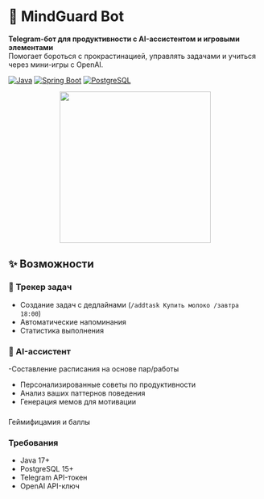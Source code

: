 # 🧠 MindGuard Bot

**Telegram-бот для продуктивности с AI-ассистентом и игровыми элементами**  
Помогает бороться с прокрастинацией, управлять задачами и учиться через мини-игры с OpenAI.

[![Java](https://img.shields.io/badge/Java-17%2B-blue)](https://java.com)
[![Spring Boot](https://img.shields.io/badge/Spring_Boot-3.2-green)](https://spring.io/projects/spring-boot)
[![PostgreSQL](https://img.shields.io/badge/PostgreSQL-15-purple)](https://postgresql.org)

<div align="center">
  <img src="https://media.giphy.com/media/L1R1tvI9svkIWwpVYr/giphy.gif" width="300">
</div>

## ✨ Возможности

### 🎯 Трекер задач
- Создание задач с дедлайнами (`/addtask Купить молоко /завтра 18:00`)
- Автоматические напоминания
- Статистика выполнения

### 🤖 AI-ассистент
-Составление расписания на основе пар/работы
- Персонализированные советы по продуктивности
- Анализ ваших паттернов поведения
- Генерация мемов для мотивации

###
Геймифицамия и баллы
### Требования
- Java 17+
- PostgreSQL 15+
- Telegram API-токен
- OpenAI API-ключ
